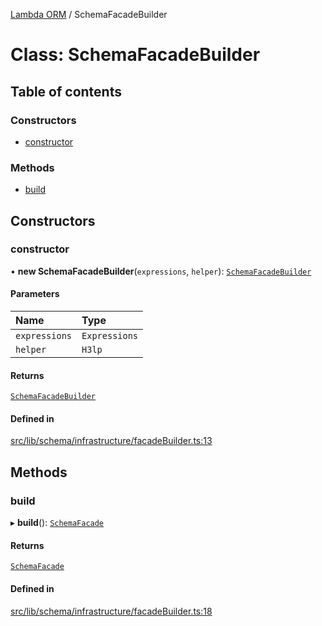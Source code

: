 [Lambda ORM](../README.md) / SchemaFacadeBuilder

# Class: SchemaFacadeBuilder

## Table of contents

### Constructors

- [constructor](SchemaFacadeBuilder.md#constructor)

### Methods

- [build](SchemaFacadeBuilder.md#build)

## Constructors

### constructor

• **new SchemaFacadeBuilder**(`expressions`, `helper`): [`SchemaFacadeBuilder`](SchemaFacadeBuilder.md)

#### Parameters

| Name | Type |
| :------ | :------ |
| `expressions` | `Expressions` |
| `helper` | `H3lp` |

#### Returns

[`SchemaFacadeBuilder`](SchemaFacadeBuilder.md)

#### Defined in

[src/lib/schema/infrastructure/facadeBuilder.ts:13](https://github.com/lambda-orm/lambdaorm-base/blob/746ef4f/src/lib/schema/infrastructure/facadeBuilder.ts#L13)

## Methods

### build

▸ **build**(): [`SchemaFacade`](SchemaFacade.md)

#### Returns

[`SchemaFacade`](SchemaFacade.md)

#### Defined in

[src/lib/schema/infrastructure/facadeBuilder.ts:18](https://github.com/lambda-orm/lambdaorm-base/blob/746ef4f/src/lib/schema/infrastructure/facadeBuilder.ts#L18)
